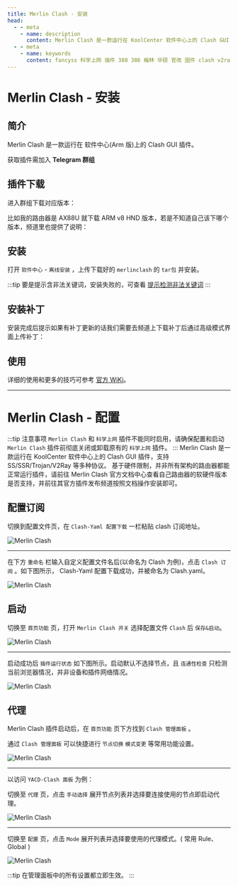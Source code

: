 ```yaml
---
title: Merlin Clash - 安装
head:
  - - meta
    - name: description
      content: Merlin Clash 是一款运行在 KoolCenter 软件中心上的 Clash GUI 插件，支持 SS/SSR/Trojan/V2Ray 等多种协议
  - - meta
    - name: keywords
      content: fancyss 科学上网 插件 388 386 梅林 华硕 官改 固件 clash v2ray trojan
---
```


# Merlin Clash - 安装

## 简介

Merlin Clash 是一款运行在 <Pill name="KoolCenter" link="https://www.koolcenter.com/" image="https://fw.koolcenter.com/theme/favicon.svg"  /> 软件中心(Arm 版)上的 Clash GUI 插件。

获取插件需加入 **Telegram 群组** <Pill name="merlinclashcat" link="https://t.me/merlinclashcat" icon="logos:telegram"  />

## 插件下载

进入群组下载对应版本：

比如我的路由器是 AX88U 就下载 ARM v8 HND 版本，若是不知道自己该下哪个版本，频道里也提供了说明：

## 安装

打开 `软件中心` - `离线安装` ，上传下载好的 `merlinclash` 的 `tar包` 并安装。

:::tip
要是提示含非法关键词，安装失败的，可查看 [提示检测非法关键词](/asus/illegal-keywords)
:::

## 安装补丁

安装完成后提示如果有补丁更新的话我们需要去频道上下载补丁后通过高级模式界面上传补丁：

## 使用

详细的使用和更多的技巧可参考 [官方 WiKi](https://mcreadme.gitbook.io/mc/)。

---

# Merlin Clash - 配置

:::tip 注意事项
`Merlin Clash` 和 `科学上网` 插件不能同时启用，请确保配置和启动 `Merlin Clash` 插件前彻底关闭或卸载原有的 `科学上网` 插件。
:::
Merlin Clash 是一款运行在 KoolCenter 软件中心上的 Clash GUI 插件，支持 SS/SSR/Trojan/V2Ray 等多种协议。
基于硬件限制，并非所有架构的路由器都能正常运行插件，请前往 Merlin Clash 官方文档中心查看自己路由器的软硬件版本是否支持，并前往其官方插件发布频道按照文档操作安装即可。

## 配置订阅

切换到配置文件页，在 `Clash-Yaml 配置下载` 一栏粘贴 clash 订阅地址。

![Merlin Clash](https://i.theojs.cn/docs/MerlinClash2.webp '配置订阅')

---

在下方 `重命名` 栏输入自定义配置文件名后(以命名为 Clash 为例)，点击 `Clash 订阅` 。如下图所示， Clash-Yaml 配置下载成功，并被命名为 Clash.yaml。

![Merlin Clash](https://i.theojs.cn/docs/MerlinClash3.webp '配置订阅')

## 启动

切换至 `首页功能` 页，打开 `Merlin Clash 开关` 选择配置文件 `Clash` 后 `保存&启动`。

![Merlin Clash](https://i.theojs.cn/docs/MerlinClash4.webp '保存&启动')

---

启动成功后 `插件运行状态` 如下图所示。启动默认不选择节点，且 `连通性检查` 只检测当前浏览器情况，并非设备和插件网络情况。

![Merlin Clash](https://i.theojs.cn/docs/MerlinClash5.webp '连通性检查')

## 代理

Merlin Clash 插件启动后，在 `首页功能` 页下方找到 `Clash 管理面板` 。

通过 `Clash 管理面板` 可以快捷进行 `节点切换` `模式变更` 等常用功能设置。

![Merlin Clash](https://i.theojs.cn/docs/MerlinClash6.webp 'Clash 管理面板')

---

以访问 `YACD-Clash 面板` 为例：

切换至 `代理` 页，点击 `手动选择` 展开节点列表并选择要连接使用的节点即启动代理。

![Merlin Clash](https://i.theojs.cn/docs/MerlinClash7.webp 'YACD-Clash 面板')

---

切换至 `配置` 页，点击 `Mode` 展开列表并选择要使用的代理模式。( 常用 Rule、Global )

![Merlin Clash](https://i.theojs.cn/docs/MerlinClash8.webp '代理模式')

:::tip
在管理面板中的所有设置都立即生效。
:::
